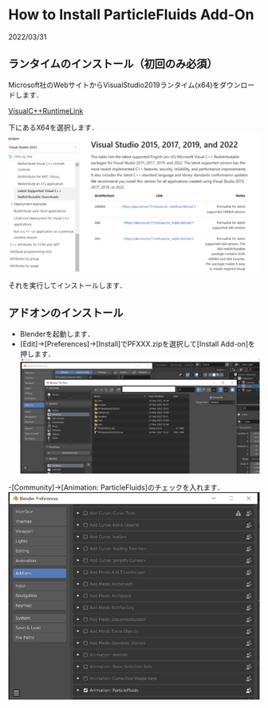 # How to Install ParticleFluids Add-On

2022/03/31 

## ランタイムのインストール（初回のみ必須）
Microsoft社のWebサイトからVisualStudio2019ランタイム(x64)をダウンロードします．

[VisualC++RuntimeLink](https://docs.microsoft.com/ja-jp/cpp/windows/latest-supported-vc-redist?view=msvc-170
 "VisualC++runtime")

下にあるX64を選択します．
![Runtime](./images/InstallRuntime.png) 

それを実行してインストールします．

## アドオンのインストール
- Blenderを起動します．
- [Edit]->[Preferences]->[Install]でPFXXX.zipを選択して[Install Add-on]を押します．
![Install](./images/Select.png) 

-[Community]->[Animation: ParticleFluids]のチェックを入れます．
![Install](./images/Install.png) 
